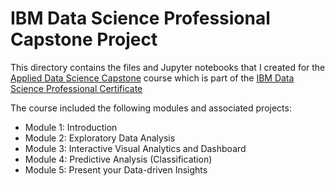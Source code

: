 # IBM Data Science Professional Capstone Project

This directory contains the files and Jupyter notebooks that I created for the [Applied Data Science Capstone](https://www.coursera.org/learn/applied-data-science-capstone?specialization=ibm-data-science) course which is part of the [IBM Data Science Professional Certificate](https://www.coursera.org/professional-certificates/ibm-data-science)

The course included the following modules and associated projects:

* Module 1: Introduction
* Module 2: Exploratory Data Analysis
* Module 3: Interactive Visual Analytics and Dashboard
* Module 4: Predictive Analysis (Classification)
* Module 5: Present your Data-driven Insights
